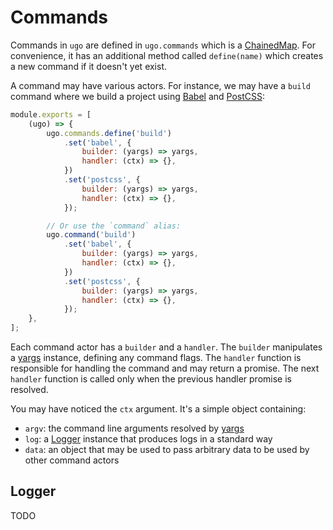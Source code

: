 # Commands

Commands in `ugo` are defined in `ugo.commands` which is a [ChainedMap](../NodeAPI.md#chainedmap).
For convenience, it has an additional method called `define(name)` which creates a new command if it doesn't yet exist.

A command may have various actors. For instance, we may have a `build` command where we build a project using [Babel](https://github.com/babel/babel) and [PostCSS](https://github.com/postcss/postcss):

```js
module.exports = [
    (ugo) => {
        ugo.commands.define('build')
            .set('babel', {
                builder: (yargs) => yargs,
                handler: (ctx) => {},
            })
            .set('postcss', {
                builder: (yargs) => yargs,
                handler: (ctx) => {},
            });

        // Or use the `command` alias:
        ugo.command('build')
            .set('babel', {
                builder: (yargs) => yargs,
                handler: (ctx) => {},
            })
            .set('postcss', {
                builder: (yargs) => yargs,
                handler: (ctx) => {},
            });
    },
];
```

Each command actor has a `builder` and a `handler`. The `builder` manipulates a [yargs](http://yargs.js.org/docs) instance, defining any command flags. The `handler` function is responsible for handling the command and may return a promise. The next `handler` function is called only when the previous handler promise is resolved.

You may have noticed the `ctx` argument. It's a simple object containing:

- `argv`: the command line arguments resolved by [yargs](https://github.com/yargs/yargs)
- `log`: a [Logger](#logger) instance that produces logs in a standard way
- `data`: an object that may be used to pass arbitrary data to be used by other command actors


## Logger

TODO

